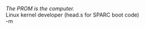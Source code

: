 <span style="font-style:italic;">The PROM is the computer.</span><br/>
Linux kernel developer (head.s for SPARC boot code)<br/>
-m